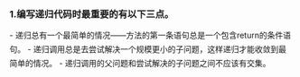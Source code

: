 ### 1.编写递归代码时最重要的有以下三点。
- 递归总有一个最简单的情况——方法的第一条语句总是一个包含return的条件语句。
- 递归调用总是去尝试解决一个规模更小的子问题，这样递归才能收敛到最简单的情况。
- 递归调用的父问题和尝试解决的子问题之间不应该有交集。
